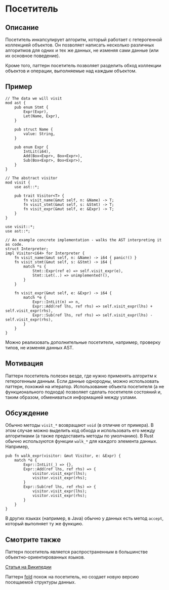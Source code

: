 # Посетитель

## Описание

Посетитель инкапсулирует алгоритм, который работает с гетерогенной коллекцией объектов. Он позволяет написать несколько различных алгоритмов для одних и тех же данных, не изменяя сами данные (или их основное поведение).

Кроме того, паттерн посетитель позволяет разделить обход коллекции объектов и операции, выполняемые над каждым объектом.

## Пример

```rust,ignore
// The data we will visit
mod ast {
    pub enum Stmt {
        Expr(Expr),
        Let(Name, Expr),
    }

    pub struct Name {
        value: String,
    }

    pub enum Expr {
        IntLit(i64),
        Add(Box<Expr>, Box<Expr>),
        Sub(Box<Expr>, Box<Expr>),
    }
}

// The abstract visitor
mod visit {
    use ast::*;

    pub trait Visitor<T> {
        fn visit_name(&mut self, n: &Name) -> T;
        fn visit_stmt(&mut self, s: &Stmt) -> T;
        fn visit_expr(&mut self, e: &Expr) -> T;
    }
}

use visit::*;
use ast::*;

// An example concrete implementation - walks the AST interpreting it as code.
struct Interpreter;
impl Visitor<i64> for Interpreter {
    fn visit_name(&mut self, n: &Name) -> i64 { panic!() }
    fn visit_stmt(&mut self, s: &Stmt) -> i64 {
        match *s {
            Stmt::Expr(ref e) => self.visit_expr(e),
            Stmt::Let(..) => unimplemented!(),
        }
    }

    fn visit_expr(&mut self, e: &Expr) -> i64 {
        match *e {
            Expr::IntLit(n) => n,
            Expr::Add(ref lhs, ref rhs) => self.visit_expr(lhs) + self.visit_expr(rhs),
            Expr::Sub(ref lhs, ref rhs) => self.visit_expr(lhs) - self.visit_expr(rhs),
        }
    }
}
```

Можно реализовать дополнительные посетители, например, проверку типов, не изменяя данных AST.

## Мотивация

Паттерн посетитель полезен везде, где нужно применять алгоритм к гетерогенным данным. Если данные однородны, можно использовать паттерн, похожий на итератор. Использование объекта посетителя (а не функционального подхода) позволяет сделать посетителя состояний и, таким образом, обмениваться информацией между узлами.

## Обсуждение

Обычно методы `visit_*` возвращают `void` (в отличие от примера). В этом случае можно выделить код обхода и использовать его между алгоритмами (а также предоставить методы по умолчанию). В Rust обычно используются функции `walk_*` для каждого элемента данных. Например,

```rust,ignore
pub fn walk_expr(visitor: &mut Visitor, e: &Expr) {
    match *e {
        Expr::IntLit(_) => {},
        Expr::Add(ref lhs, ref rhs) => {
            visitor.visit_expr(lhs);
            visitor.visit_expr(rhs);
        }
        Expr::Sub(ref lhs, ref rhs) => {
            visitor.visit_expr(lhs);
            visitor.visit_expr(rhs);
        }
    }
}
```

В других языках (например, в Java) обычно у данных есть метод `accept`, который выполняет ту же функцию.

## Смотрите также

Паттерн посетитель является распространенным в большинстве объектно-ориентированных языков.

[Статья на Википедии](https://en.wikipedia.org/wiki/Visitor_pattern)

Паттерн [fold](../creational/fold.md) похож на посетитель, но создает новую версию посещаемой структуры данных.